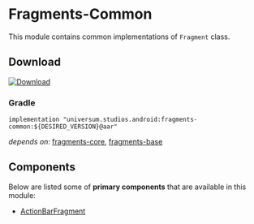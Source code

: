 Fragments-Common
===============

This module contains common implementations of `Fragment` class.

## Download ##
[![Download](https://api.bintray.com/packages/universum-studios/android/universum.studios.android%3Afragments/images/download.svg)](https://bintray.com/universum-studios/android/universum.studios.android%3Afragments/_latestVersion)

### Gradle ###

    implementation "universum.studios.android:fragments-common:${DESIRED_VERSION}@aar"

_depends on:_
[fragments-core](https://github.com/universum-studios/android_fragments/tree/master/library-core),
[fragments-base](https://github.com/universum-studios/android_fragments/tree/master/library-base)

## Components ##

Below are listed some of **primary components** that are available in this module:

- [ActionBarFragment](https://github.com/universum-studios/android_fragments/tree/master/library-common/src/main/java/universum/studios/android/fragment/ActionBarFragment.java)
